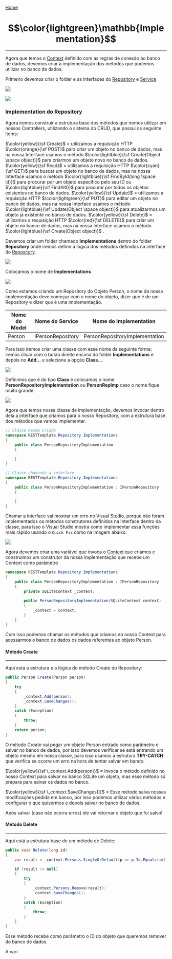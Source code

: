 [Home](README.md)

# $$\color{lightgreen}\mathbb{Implementation}$$

---

Agora que temos o [Context](Context.md) definido com as regras de conexão ao banco de dados, devemos criar a implementação dos métodos que podemos utilizar no banco de dados.

Primeiro devemos criar o folder e as interfaces do [Repository](Repository.md) e [Service](Service.md)

![](images/ASPNET_CreateFolders.png)

![](images/ASPNET_Create_Folders2.png)
### Implementation do Repository

Agora iremos construir a estrutura base dos métodos que iremos utilizar em nossos Controllers, utilizando o sistema do CRUD, que possui os seguinte items:

$\color{yellow}{\sf Create}$ = utilizamos a requisição HTTP $\color{orange}{\sf POST}$ para criar um objeto no banco de dados, mas na nossa Interface usamos o método $\color{lightblue}{\sf Create(Object \space object)}$ para criarmos um objeto novo no banco de dados.
$\color{yellow}{\sf Read}$ = utilizamos a requisição HTTP $\color{cyan}{\sf GET}$ para buscar um objeto no banco de dados, mas na nossa Interface usamos o método $\color{lightblue}{\sf FindById(long \space id)}$ para procurar por um objeto específico pelo seu ID ou  $\color{lightblue}{\sf FindAll()}$ para procurar por todos os objetos existentes no banco de dados.
$\color{yellow}{\sf Update}$ = utilizamos a requisição HTTP $\color{lightgreen}{\sf PUT}$ para editar um objeto no banco de dados, mas na nossa Interface usamos o método $\color{lightblue}{\sf Update(Object \space object)}$ para atualizarmos um objeto já existente no banco de dados.
$\color{yellow}{\sf Delete}$ = utilizamos a requisição HTTP $\color{red}{\sf DELETE}$ para criar um objeto no banco de dados, mas na nossa Interface usamos o método $\color{lightblue}{\sf Create(Object object)}$ .

Devemos criar um folder chamado __Implementations__ dentro do folder __Repository__ onde iremos definir a lógica dos métodos definidos na interface do [Repository](Repository.md).

![](images/ASPNET_CreateImplementation1.png)

Colocamos o nome de __Implementations__

![](images/ASPNET_CreateImplementation2.png)

Como estamos criando um Repository do Objeto Person, o nome da nossa implementação deve começar com o nome do objeto, dizer que é de um Repository e dizer que é uma implementação.

| Nome do Model | Nome do Service   | Nome do Implementation         |
| ------------- | ----------------- | ------------------------------ |
| Person        | IPersonRepository | PersonRepositoryImplementation |
Para isso iremos criar uma classe com esse nome da seguinte forma: iremos clicar com o botão direito encima do folder **Implementations** e depois no **Add...** e selecione a opção **Class...**

![](images/ASPNET_RepoImp1.png)

Definimos que é do tipo __Class__ e colocamos o nome __PersonRepositoryImplementation__ ou __PersonRepImp__ caso o nome fique muito grande.

![](images/ASPNET_RepoImp2.png)

Agora que temos nossa classe de implementação, devemos invocar dentro dela a interface que criamos para o nosso Repository, com a estrutura base dos métodos que vamos implementar.

```csharp
// Classe Recém criada
namespace RESTTemplate.Repository.Implementations
{
    public class PersonRepositoryImplementation
    {

    }
}

// Classe chamando a interface
namespace RESTTemplate.Repository.Implementations
{
    public class PersonRepositoryImplementation : IPersonRepository
    {

    }
}
```

Chamar a interface vai mostrar um erro no Visual Studio, porque não foram implementados os métodos construtores definidos na Interface dentro da classe, para isso o Visual Studio mostra como implementar essa funções mais rápido usando o `Quick Fix` como na imagem abaixo:

![](images/ASPNET_ImplementInterface.png)

Agora devemos criar uma variável que invoca o [Context](Context.md) que criamos e construimos um construtor da nossa implementação que recebe um Context como parâmetro

```csharp
namespace RESTTemplate.Repository.Implementations
{
    public class PersonRepositoryImplementation : IPersonRepository
    {
		private SQLiteContext _context;

        public PersonRepositoryImplementation(SQLiteContext context) 
        { 
            _context = context; 
        }
    }
}
```

Com isso podemos chamar os métodos que criamos no nosso Context para acessarmos o banco de dados os dados referentes ao objeto Person.

#### Método Create
---
Aqui está a estrutura e a lógica do método Create do Repository:

```csharp
public Person Create(Person person)
{
    try
    {
        _context.Add(person);
        _context.SaveChanges();
    }
    catch (Exception)
    {
        throw;
    }
    return person;
}
```

O método Create vai pegar um objeto Person entrado como parâmetro e salvar no banco de dados, por isso devemos verificar se está entrando um objeto mesmo em nossa classe, para isso usamos a estrutura __TRY-CATCH__ que verifica se ocorre um erro na hora de tentar salvar em bando.

$\color{yellow}{\sf \_context.Add(person)}$ = Invoca o método definido no nosso Context para salvar no banco SQLite um objeto, mas esse método só prepara para salvar os dados no banco.

$\color{yellow}{\sf \_context.SaveChanges()}$ = Esse método salva nossas modificações pedida em banco, por isso podemos utilizar vários métodos e configurar o que quisermos e depois salvar no banco de dados.

Após salvar (caso não ocorra erros) ele vai retornar o objeto que foi salvo!

#### Método Delete
---

Aqui está a estrutura base de um método de Delete:

```csharp
public void Delete(long id)
{
    var result = _context.Persons.SingleOrDefault(p => p.Id.Equals(id));

    if (result != null)
    {
        try
        {
            _context.Persons.Remove(result);
            _context.SaveChanges();
        }
        catch (Exception)
        {
            throw;
        }
    }
}
```

Esse método recebe como parâmetro o ID do objeto que queremos remover do banco de dados.

A vari


